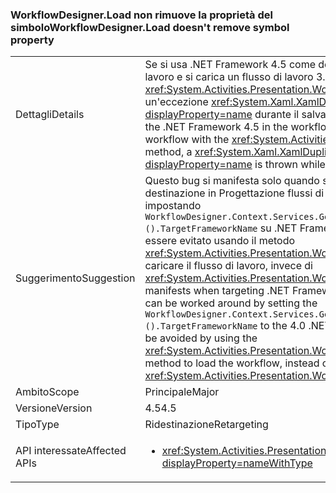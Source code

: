 ### <a name="workflowdesignerload-doesnt-remove-symbol-property"></a><span data-ttu-id="348d9-101">WorkflowDesigner.Load non rimuove la proprietà del simbolo</span><span class="sxs-lookup"><span data-stu-id="348d9-101">WorkflowDesigner.Load doesn't remove symbol property</span></span>

|   |   |
|---|---|
|<span data-ttu-id="348d9-102">Dettagli</span><span class="sxs-lookup"><span data-stu-id="348d9-102">Details</span></span>|<span data-ttu-id="348d9-103">Se si usa .NET Framework 4.5 come destinazione in Progettazione flussi di lavoro e si carica un flusso di lavoro 3.5 riallocato con il metodo <xref:System.Activities.Presentation.WorkflowDesigner.Load>, viene generata un'eccezione <xref:System.Xaml.XamlDuplicateMemberException?displayProperty=name> durante il salvataggio del flusso di lavoro.</span><span class="sxs-lookup"><span data-stu-id="348d9-103">When targeting the .NET Framework 4.5 in the workflow designer, and loading a re-hosted 3.5 workflow with the <xref:System.Activities.Presentation.WorkflowDesigner.Load> method, a <xref:System.Xaml.XamlDuplicateMemberException?displayProperty=name> is thrown while saving the workflow.</span></span>|
|<span data-ttu-id="348d9-104">Suggerimento</span><span class="sxs-lookup"><span data-stu-id="348d9-104">Suggestion</span></span>|<span data-ttu-id="348d9-105">Questo bug si manifesta solo quando si seleziona .NET Framework 4.5 come destinazione in Progettazione flussi di lavoro, quindi è possibile evitarlo impostando <code>WorkflowDesigner.Context.Services.GetService&lt;DesignerConfigurationService&gt;().TargetFrameworkName</code> su .NET Framework 4.0. In alternativa il problema può essere evitato usando il metodo <xref:System.Activities.Presentation.WorkflowDesigner.Load(System.String)> per caricare il flusso di lavoro, invece di <xref:System.Activities.Presentation.WorkflowDesigner.Load>.</span><span class="sxs-lookup"><span data-stu-id="348d9-105">This bug only manifests when targeting .NET Framework 4.5 in the workflow designer, so it can be worked around by setting the <code>WorkflowDesigner.Context.Services.GetService&lt;DesignerConfigurationService&gt;().TargetFrameworkName</code> to the 4.0 .NET Framework.Alternatively, the issue may be avoided by using the <xref:System.Activities.Presentation.WorkflowDesigner.Load(System.String)> method to load the workflow, instead of <xref:System.Activities.Presentation.WorkflowDesigner.Load>.</span></span>|
|<span data-ttu-id="348d9-106">Ambito</span><span class="sxs-lookup"><span data-stu-id="348d9-106">Scope</span></span>|<span data-ttu-id="348d9-107">Principale</span><span class="sxs-lookup"><span data-stu-id="348d9-107">Major</span></span>|
|<span data-ttu-id="348d9-108">Versione</span><span class="sxs-lookup"><span data-stu-id="348d9-108">Version</span></span>|<span data-ttu-id="348d9-109">4.5</span><span class="sxs-lookup"><span data-stu-id="348d9-109">4.5</span></span>|
|<span data-ttu-id="348d9-110">Tipo</span><span class="sxs-lookup"><span data-stu-id="348d9-110">Type</span></span>|<span data-ttu-id="348d9-111">Ridestinazione</span><span class="sxs-lookup"><span data-stu-id="348d9-111">Retargeting</span></span>|
|<span data-ttu-id="348d9-112">API interessate</span><span class="sxs-lookup"><span data-stu-id="348d9-112">Affected APIs</span></span>|<ul><li><xref:System.Activities.Presentation.WorkflowDesigner.Load?displayProperty=nameWithType></li></ul>|

